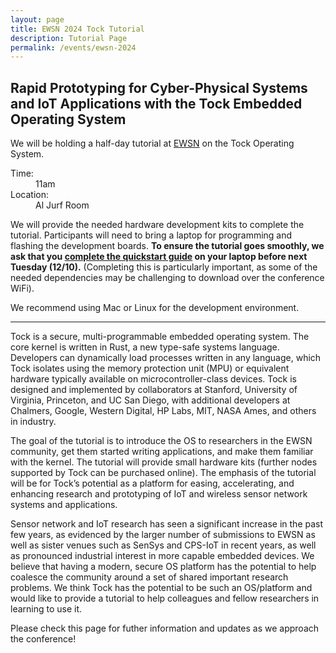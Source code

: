```yaml
---
layout: page
title: EWSN 2024 Tock Tutorial
description: Tutorial Page
permalink: /events/ewsn-2024
---
```


## Rapid Prototyping for Cyber-Physical Systems and IoT Applications with the Tock Embedded Operating System

We will be holding a half-day tutorial at [EWSN](https://ewsn24.tii.ae/) on the Tock Operating System.

<dl>
<dt>Time:</dt><dd>11am</dd>
<dt>Location:</dt><dd>Al Jurf Room</dd>
</dl>

We will provide the needed hardware development kits to complete the tutorial.
Participants will need to bring a laptop for programming and flashing the development boards.
**To ensure the tutorial goes smoothly, we ask that you [complete the quickstart guide](https://book.tockos.org/setup/quickstart) on your laptop before next Tuesday (12/10).**
(Completing this is particularly important, as some of the needed dependencies may be challenging to download over the conference WiFi).

We recommend using Mac or Linux for the development environment.

---

Tock is a secure, multi-programmable embedded operating system. The core kernel is written in Rust, a new type-safe systems language. Developers can dynamically load processes written in any language, which Tock isolates using the memory protection unit (MPU) or equivalent hardware typically available on microcontroller-class devices. Tock is designed and implemented by collaborators at Stanford, University of Virginia, Princeton, and UC San Diego, with additional developers at Chalmers, Google, Western Digital, HP Labs, MIT, NASA Ames, and others in industry. 

The goal of the tutorial is to introduce the OS to researchers in the EWSN community, get them started writing applications, and make them familiar with the kernel. The tutorial will provide small hardware kits (further nodes supported by Tock can be purchased online). The emphasis of the tutorial will be for Tock’s potential as a platform for easing, accelerating, and enhancing research and prototyping of IoT and wireless sensor network systems and applications.

Sensor network and IoT research has seen a significant increase in the past few years, as evidenced by the larger number of submissions to EWSN as well as sister venues such as SenSys and CPS-IoT in recent years, as well as pronounced industrial interest in more capable embedded devices. We believe that having a modern, secure OS platform has the
potential to help coalesce the community around a set of shared important research problems. We think Tock has the potential to be such an OS/platform and would like to provide a tutorial to help colleagues and fellow researchers in learning to use it. 

Please check this page for futher information and updates as we approach the conference!
